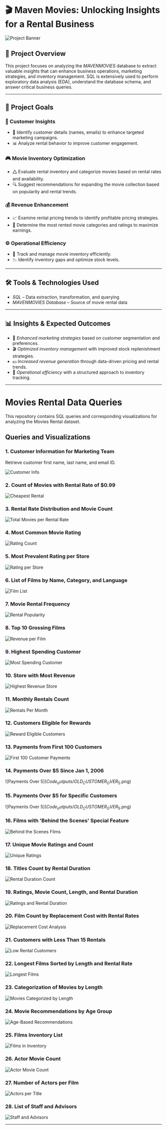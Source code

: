 # 🎬 Maven Movies: Unlocking Insights for a Rental Business

![Project Banner](cinema-still-life-background_23-2150743148.jpg)

## 📌 Project Overview
This project focuses on analyzing the *MAVENMOVIES* database to extract valuable insights that can enhance business operations, marketing strategies, and inventory management. SQL is extensively used to perform exploratory data analysis (EDA), understand the database schema, and answer critical business queries.


---

## 🎯 Project Goals

### 🛒 Customer Insights

- 📌 Identify customer details (names, emails) to enhance targeted marketing campaigns.
- 📊 Analyze rental behavior to improve customer engagement.

### 🎮 Movie Inventory Optimization

- 🛆 Evaluate rental inventory and categorize movies based on rental rates and availability.
- 🔍 Suggest recommendations for expanding the movie collection based on popularity and rental trends.

### 💰 Revenue Enhancement

- 📈 Examine rental pricing trends to identify profitable pricing strategies.
- 🎥 Determine the most rented movie categories and ratings to maximize earnings.

### ⚙️ Operational Efficiency

- 📌 Track and manage movie inventory efficiently.
- 📉 Identify inventory gaps and optimize stock levels.

---

## 🛠️ Tools & Technologies Used
- *SQL* – Data extraction, transformation, and querying
- *MAVENMOVIES Database* – Source of movie rental data

---

## 📊 Insights & Expected Outcomes
- 📢 *Enhanced marketing strategies* based on customer segmentation and preferences.
- 🎬 *Optimized inventory management* with improved stock replenishment strategies.
- 💵 *Increased revenue generation* through data-driven pricing and rental trends.
- 📌 *Operational efficiency* with a structured approach to inventory tracking.

---

# Movies Rental Data Queries

This repository contains SQL queries and corresponding visualizations for analyzing the Movies Rental dataset.

## Queries and Visualizations

### 1. Customer Information for Marketing Team
Retrieve customer first name, last name, and email ID.

![Customer Info](output/CUSTOMER_TABLE.png)

### 2. Count of Movies with Rental Rate of $0.99
![Cheapest Rental](output/CHEAPEST_RENTALS.png)

### 3. Rental Rate Distribution and Movie Count
![Total Movies per Rental Rate](output/TOTAL_NUMBER_OF_MOVIES.png)

### 4. Most Common Movie Rating
![Rating Count](output/RATING_WISE_COUNT.png)

### 5. Most Prevalent Rating per Store
![Rating per Store](output/TOTAL_FILMS.png)

### 6. List of Films by Name, Category, and Language
![Film List](output/CATEGORY_NAME.png)

### 7. Movie Rental Frequency
![Rental Popularity](output/POPULARITY.png)

### 8. Top 10 Grossing Films
![Revenue per Film](output/REVENUE_PER_MOVIE.png)

### 9. Highest Spending Customer
![Most Spending Customer](output/MOST_SPENDING_CUSTOMER.png)

### 10. Store with Most Revenue
![Highest Revenue Store](https://github.com/Athu087/Movies_rental/blob/1dfa0affc2a0cd10a1b955543baf23680ec0fcac/images/MOST_REVENUE.png)

### 11. Monthly Rentals Count
![Rentals Per Month](Code_outputs/RENTALS_PER_MONTH.png)

### 12. Customers Eligible for Rewards
![Reward Eligible Customers](Code_outputs/REWARD_VIA_PHONE.png)

### 13. Payments from First 100 Customers
![First 100 Customer Payments](Code_outputs/PAYMENT_DETAILS_FIRST_100.png)

### 14. Payments Over $5 Since Jan 1, 2006
![Payments Over $5](Code_outputs/OLD_CUSTOMER_OVER_5$.png)

### 15. Payments Over $5 for Specific Customers
![Payments Over $5](Code_outputs/OLD_CUSTOMER_OVER_5$.png)

### 16. Films with 'Behind the Scenes' Special Feature
![Behind the Scenes Films](Code_outputs/FILMS_WITH_SPECIAL_FEATURES.png)

### 17. Unique Movie Ratings and Count
![Unique Ratings](Code_outputs/RATINGWISE_MOVIES.png)

### 18. Titles Count by Rental Duration
![Rental Duration Count](Code_outputs/RENTAL_DURATIONWISE_MOVIES.png)

### 19. Ratings, Movie Count, Length, and Rental Duration
![Ratings and Rental Duration](Code_outputs/COMPARE_LENGTH.png)

### 20. Film Count by Replacement Cost with Rental Rates
![Replacement Cost Analysis](Code_outputs/RENTAL_VS_REPLACEMENT.png)

### 21. Customers with Less Than 15 Rentals
![Low Rental Customers](Code_outputs/NON_LOYAL_CUSTOMERS.png)

### 22. Longest Films Sorted by Length and Rental Rate
![Longest Films](Code_outputs/COMPARE_LENGTH.png)

### 23. Categorization of Movies by Length
![Movies Categorized by Length](https://github.com/Athu087/Movies_rental/blob/1dfa0affc2a0cd10a1b955543baf23680ec0fcac/images/SLICED_BY_RENTAL_RATE.png)

### 24. Movie Recommendations by Age Group
![Age-Based Recommendations](https://github.com/Athu087/Movies_rental/blob/1dfa0affc2a0cd10a1b955543baf23680ec0fcac/images/FIT_FOR_RECOMMENDATION.png)

### 25. Films Inventory List
![Films in Inventory](https://github.com/Athu087/Movies_rental/blob/1dfa0affc2a0cd10a1b955543baf23680ec0fcac/images/FILMS_IN_INVENTORY.png)

### 26. Actor Movie Count
![Actor Movie Count](https://github.com/Athu087/Movies_rental/blob/1dfa0affc2a0cd10a1b955543baf23680ec0fcac/images/NO_OF_FILMS_BY_ACTOR.png)

### 27. Number of Actors per Film
![Actors per Title](https://github.com/Athu087/Movies_rental/blob/1dfa0affc2a0cd10a1b955543baf23680ec0fcac/images/ACTOR_ASSOCIATED_WITH_TITLE.png)

### 28. List of Staff and Advisors
![Staff and Advisors](https://github.com/Athu087/Movies_rental/blob/1dfa0affc2a0cd10a1b955543baf23680ec0fcac/images/UNION.png)

---
